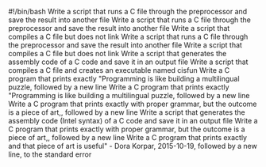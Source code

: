 #!/bin/bash
Write a script that runs a C file through the preprocessor and save the result into another file
Write a script that runs a C file through the preprocessor and save the result into another file
Write a script that compiles a C file but does not link
Write a script that runs a C file through the preprocessor and save the result into another file
Write a script that compiles a C file but does not link
Write a script that generates the assembly code of a C code and save it in an output file
Write a script that compiles a C file and creates an executable named cisfun
Write a C program that prints exactly "Programming is like building a multilingual puzzle, followed by a new line
Write a C program that prints exactly "Programming is like building a multilingual puzzle, followed by a new line
Write a C program that prints exactly with proper grammar, but the outcome is a piece of art,, followed by a new line
Write a script that generates the assembly code (Intel syntax) of a C code and save it in an output file
Write a C program that prints exactly with proper grammar, but the outcome is a piece of art,, followed by a new line
Write a C program that prints exactly and that piece of art is useful" - Dora Korpar, 2015-10-19, followed by a new line, to the standard error

